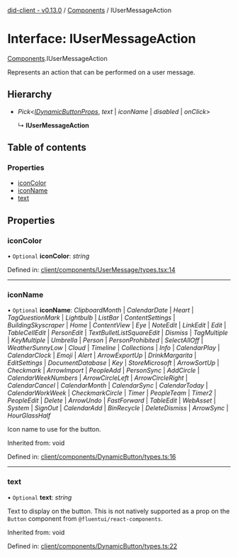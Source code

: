 [did-client - v0.13.0](../README.md) / [Components](../modules/components.md) / IUserMessageAction

# Interface: IUserMessageAction

[Components](../modules/components.md).IUserMessageAction

Represents an action that can be performed on a user message.

## Hierarchy

* *Pick*<[*IDynamicButtonProps*](components.idynamicbuttonprops.md), *text* \| *iconName* \| *disabled* \| *onClick*\>

  ↳ **IUserMessageAction**

## Table of contents

### Properties

- [iconColor](components.iusermessageaction.md#iconcolor)
- [iconName](components.iusermessageaction.md#iconname)
- [text](components.iusermessageaction.md#text)

## Properties

### iconColor

• `Optional` **iconColor**: *string*

Defined in: [client/components/UserMessage/types.tsx:14](https://github.com/Puzzlepart/did/blob/dev/client/components/UserMessage/types.tsx#L14)

___

### iconName

• `Optional` **iconName**: *ClipboardMonth* \| *CalendarDate* \| *Heart* \| *TagQuestionMark* \| *Lightbulb* \| *ListBar* \| *ContentSettings* \| *BuildingSkyscraper* \| *Home* \| *ContentView* \| *Eye* \| *NoteEdit* \| *LinkEdit* \| *Edit* \| *TableCellEdit* \| *PersonEdit* \| *TextBulletListSquareEdit* \| *Dismiss* \| *TagMultiple* \| *KeyMultiple* \| *Umbrella* \| *Person* \| *PersonProhibited* \| *SelectAllOff* \| *WeatherSunnyLow* \| *Cloud* \| *Timeline* \| *Collections* \| *Info* \| *CalendarPlay* \| *CalendarClock* \| *Emoji* \| *Alert* \| *ArrowExportUp* \| *DrinkMargarita* \| *EditSettings* \| *DocumentDatabase* \| *Key* \| *StoreMicrosoft* \| *ArrowSortUp* \| *Checkmark* \| *ArrowImport* \| *PeopleAdd* \| *PersonSync* \| *AddCircle* \| *CalendarWeekNumbers* \| *ArrowCircleLeft* \| *ArrowCircleRight* \| *CalendarCancel* \| *CalendarMonth* \| *CalendarSync* \| *CalendarToday* \| *CalendarWorkWeek* \| *CheckmarkCircle* \| *Timer* \| *PeopleTeam* \| *Timer2* \| *PeopleEdit* \| *Delete* \| *ArrowUndo* \| *FastForward* \| *TableEdit* \| *WebAsset* \| *System* \| *SignOut* \| *CalendarAdd* \| *BinRecycle* \| *DeleteDismiss* \| *ArrowSync* \| *HourGlassHalf*

Icon name to use for the button.

Inherited from: void

Defined in: [client/components/DynamicButton/types.ts:16](https://github.com/Puzzlepart/did/blob/dev/client/components/DynamicButton/types.ts#L16)

___

### text

• `Optional` **text**: *string*

Text to display on the button. This is not natively supported as a prop on
the `Button` component from `@fluentui/react-components`.

Inherited from: void

Defined in: [client/components/DynamicButton/types.ts:22](https://github.com/Puzzlepart/did/blob/dev/client/components/DynamicButton/types.ts#L22)
